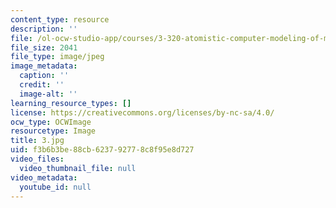 ```yaml
---
content_type: resource
description: ''
file: /ol-ocw-studio-app/courses/3-320-atomistic-computer-modeling-of-materials-sma-5107-spring-2005/f3b6b3be88cb623792778c8f95e8d727_3.jpg
file_size: 2041
file_type: image/jpeg
image_metadata:
  caption: ''
  credit: ''
  image-alt: ''
learning_resource_types: []
license: https://creativecommons.org/licenses/by-nc-sa/4.0/
ocw_type: OCWImage
resourcetype: Image
title: 3.jpg
uid: f3b6b3be-88cb-6237-9277-8c8f95e8d727
video_files:
  video_thumbnail_file: null
video_metadata:
  youtube_id: null
---
```

